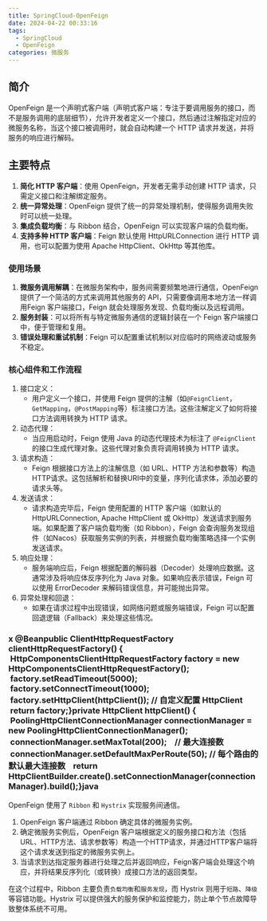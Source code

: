 ```yaml
---
title: SpringCloud-OpenFeign
date: 2024-04-22 00:33:16
tags:
  - SpringCloud
  - OpenFeign
categories: 微服务
---
```


## 简介

OpenFeign 是一个声明式客户端（声明式客户端：专注于要调用服务的接口，而不是服务调用的底层细节），允许开发者定义一个接口，然后通过注解指定对应的微服务名称，当这个接口被调用时，就会自动构建一个 HTTP 请求并发送，并将服务的响应进行解码。

## 主要特点

1. **简化 HTTP 客户端**：使用 OpenFeign，开发者无需手动创建 HTTP 请求，只需定义接口和注解绑定服务。
2. **统一异常处理**：OpenFeign 提供了统一的异常处理机制，使得服务调用失败时可以统一处理。
3. **集成负载均衡**：与 Ribbon 结合，OpenFeign 可以实现客户端的负载均衡。
4. **支持多种 HTTP 客户端**：Feign 默认使用 HttpURLConnection 进行 HTTP 调用，也可以配置为使用 Apache HttpClient、OkHttp 等其他库。

### 使用场景

1. **微服务调用解耦**：在微服务架构中，服务间需要频繁地进行通信，OpenFeign 提供了一个简洁的方式来调用其他服务的 API，只需要像调用本地方法一样调用Feign 客户端接口，Feign 就会处理服务发现、负载均衡以及远程调用。
2. **服务封装**：可以将所有与特定微服务通信的逻辑封装在一个 Feign 客户端接口中，便于管理和复用。
3. **错误处理和重试机制**：Feign 可以配置重试机制以对应临时的网络波动或服务不稳定。

### 核心组件和工作流程

1. 接口定义：
   - 用户定义一个接口，并使用 Feign 提供的注解（如`@FeignClient`，`GetMapping`，`@PostMapping`等）标注接口方法。这些注解定义了如何将接口方法调用转换为 HTTP 请求。
2. 动态代理：
   - 当应用启动时，Feign 使用 Java 的动态代理技术为标注了 `@FeignClient`的接口生成代理对象。这些代理对象负责将调用转换为 HTTP 请求。
3. 请求构造：
   - Feign 根据接口方法上的注解信息（如 URL、HTTP 方法和参数等）构造HTTP请求。这包括解析和替换URI中的变量，序列化请求体，添加必要的请求头等。
4. 发送请求：
   - 请求构造完毕后，Feign 使用配置的 HTTP 客户端（如默认的 HttpURLConnection, Apache HttpClient 或 OkHttp）发送请求到服务端。如果配置了客户端负载均衡（如 Ribbon），Feign 会查询服务发现组件（如Nacos）获取服务实例的列表，并根据负载均衡策略选择一个实例发送请求。
5. 响应处理：
   - 服务端响应后，Feign 根据配置的解码器（Decoder）处理响应数据。这通常涉及将响应体反序列化为 Java 对象。如果响应表示错误，Feign 可以使用 ErrorDecoder 来解码错误信息，并可能抛出异常。
6. 异常处理和回退：
   - 如果在请求过程中出现错误，如网络问题或服务端错误，Feign 可以配置回退逻辑（Fallback）来处理这些情况。

### x @Beanpublic ClientHttpRequestFactory clientHttpRequestFactory() {    HttpComponentsClientHttpRequestFactory factory = new HttpComponentsClientHttpRequestFactory();    factory.setReadTimeout(5000);    factory.setConnectTimeout(1000);    factory.setHttpClient(httpClient()); // 自定义配置 HttpClient    return factory;}​private HttpClient httpClient() {    PoolingHttpClientConnectionManager connectionManager = new PoolingHttpClientConnectionManager();    connectionManager.setMaxTotal(200);    // 最大连接数    connectionManager.setDefaultMaxPerRoute(50); // 每个路由的默认最大连接数    return HttpClientBuilder.create().setConnectionManager(connectionManager).build();}java

OpenFeign 使用了 `Ribbon` 和 `Hystrix` 实现服务间通信。

1. OpenFeign 客户端通过 Ribbon 确定具体的微服务实例。
2. 确定微服务实例后，OpenFeign 客户端根据定义的服务接口和方法（包括URL、HTTP方法、请求参数等）构造一个HTTP请求，并通过HTTP客户端将这个请求发送到指定的微服务实例上。
3. 当请求到达指定服务器进行处理之后并返回响应，Feign客户端会处理这个响应，并将结果反序列化（或转换）成接口方法的返回类型。

在这个过程中，Ribbon 主要负责`负载均衡`和`服务发现`，而 Hystrix 则用于`短路`、`降级`等容错功能。Hystrix 可以提供强大的服务保护和监控能力，防止单个节点故障导致整体系统不可用。
